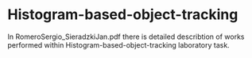 # Histogram-based-object-tracking
In RomeroSergio_SieradzkiJan.pdf there is detailed describtion of works performed within Histogram-based-object-tracking laboratory task.
